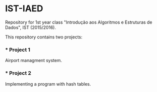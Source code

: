 # IST-IAED
Repository for 1st year class "Introdução aos Algoritmos e Estruturas de Dados", IST (2015/2016).

This repository contains two projects:

### * Project 1
Airport managment system.

### * Project 2
Implementing a program with hash tables.
